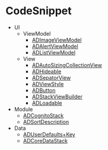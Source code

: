 # CodeSnippet

* UI
    * ViewModel
        * [ADImageViewModel](https://github.com/fabernovel/CodeSnippet_iOS/tree/master/Source/CodeSnippet/UI/ViewModel/ADImageViewModel/README.md)
        * [ADAlertViewModel](https://github.com/fabernovel/CodeSnippet_iOS/tree/master/Source/CodeSnippet/UI/ViewModel/ADAlertViewModel/README.md)
        * [ADListViewModel](https://github.com/fabernovel/CodeSnippet_iOS/tree/master/Source/CodeSnippet/UI/ViewModel/ADListViewModel/README.md)
    * View
        * [ADAutoSizingCollectionView](https://github.com/fabernovel/CodeSnippet_iOS/tree/master/Source/CodeSnippet/UI/View/ADAutoSizingCollectionView/README.md)
        * [ADHideable](https://github.com/fabernovel/CodeSnippet_iOS/tree/master/Source/CodeSnippet/UI/View/ADHideable/README.md)
        * [ADSepatorView](https://github.com/fabernovel/CodeSnippet_iOS/tree/master/Source/CodeSnippet/UI/View/ADSepatorView/README.md)
        * [ADViewStyle](https://github.com/fabernovel/CodeSnippet_iOS/tree/master/Source/CodeSnippet/UI/View/ADViewStyle/README.md)
        * [ADButton](https://github.com/fabernovel/CodeSnippet_iOS/tree/master/Source/CodeSnippet/UI/View/ADButton/README.md)
        * [ADStackViewBuilder](https://github.com/fabernovel/CodeSnippet_iOS/tree/master/Source/CodeSnippet/UI/View/ADStackViewBuilder/README.md)
        * [ADLoadable](https://github.com/fabernovel/CodeSnippet_iOS/tree/master/Source/CodeSnippet/UI/View/ADLoadable/README.md)
* Module
    * [ADCognitoStack](https://github.com/fabernovel/CodeSnippet_iOS/tree/master/Source/CodeSnippet/Module/ADCognitoStack/README.md)
    * [ADSortDescription](https://github.com/fabernovel/CodeSnippet_iOS/tree/master/Source/CodeSnippet/Module/ADSortDescription/README.md)
* Data
    * [ADUserDefaults+Key](https://github.com/fabernovel/CodeSnippet_iOS/tree/master/Source/CodeSnippet/Data/ADUserDefaults+Key/README.md)
    * [ADCoreDataStack](https://github.com/fabernovel/CodeSnippet_iOS/tree/master/Source/CodeSnippet/Data/ADCoreDataStack/README.md)
